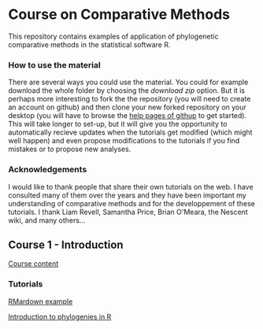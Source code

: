 # Course on Comparative Methods

This repository contains examples of application of phylogenetic comparative methods in the statistical software R.

### How to use the material

There are several ways you could use the material. You could for example download the whole folder by choosing the *download zip* option. But it is perhaps more interesting to fork the the repository (you will need to create an account on github) and then clone your new forked repository on your desktop (you will have to browse the [help pages of githup](help.github.com) to get started). This will take longer to set-up, but it will give you the opportunity to automatically recieve updates when the tutorials get modified (which might well happen) and even propose modifications to the tutorials if you find mistakes or to propose new analyses.

### Acknowledgements

I would like to thank people that share their own tutorials on the web. I have consulted many of them over the years and they have been important my understanding of comparative methods and for the developpement of these tutorials. I thank Liam Revell, Samantha Price, Brian O'Meara, the Nescent wiki, and many others...

## Course 1 - Introduction

[Course content](./course1/)

### Tutorials

[RMardown example](http://htmlpreview.github.com/?http://github.com/simjoly/CourseComparativeMethods/blob/master/course1/First_RMarkdown_Document.html)

[Introduction to phylogenies in R](http://htmlpreview.github.com/?http://github.com/simjoly/CourseComparativeMethods/blob/master/course1/Introduction_phylo.html)
